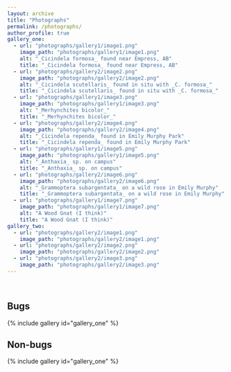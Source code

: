 ```yaml
---
layout: archive
title: "Photographs"
permalink: /photographs/
author_profile: true
gallery_one:
  - url: "photographs/gallery1/image1.png"
    image_path: "photographs/gallery1/image1.png"
    alt: "_Cicindela formosa_ found near Empress, AB"
    title: "_Cicindela formosa_ found near Empress, AB"
  - url: "photographs/gallery2/image2.png"
    image_path: "photographs/gallery2/image2.png"
    alt: "_Cicindela scutellaris_ found in situ with _C. formosa_"
    title: "_Cicindela scutellaris_ found in situ with _C. formosa_"
  - url: "photographs/gallery1/image3.png"
    image_path: "photographs/gallery1/image3.png"
    alt: "_Merhynchites bicolor_"
    title: "_Merhynchites bicolor_"
  - url: "photographs/gallery2/image4.png"
    image_path: "photographs/gallery2/image4.png"
    alt: "_Cicindela rependa_ found in Emily Murphy Park"
    title: "_Cicindela rependa_ found in Emily Murphy Park"
  - url: "photographs/gallery1/image5.png"
    image_path: "photographs/gallery1/image5.png"
    alt: "_Anthaxia_ sp. on campus"
    title: "_Anthaxia_ sp. on campus"
  - url: "photographs/gallery2/image6.png"
    image_path: "photographs/gallery2/image6.png"
    alt: "_Grammoptera subargentata_ on a wild rose in Emily Murphy"
    title: "_Grammoptera subargentata_ on a wild rose in Emily Murphy"
  - url: "photographs/gallery1/image7.png"
    image_path: "photographs/gallery1/image7.png"
    alt: "A Wood Gnat (I think)"
    title: "A Wood Gnat (I think)"
gallery_two:
  - url: "photographs/gallery2/image1.png"
    image_path: "photographs/gallery2/image1.png"
  - url: "photographs/gallery2/image2.png"
    image_path: "photographs/gallery2/image2.png"
  - url: "photographs/gallery2/image3.png"
    image_path: "photographs/gallery2/image3.png"
---
```


<br>

## Bugs

{% include gallery id="gallery_one" %}

## Non-bugs

{% include gallery id="gallery_one" %}